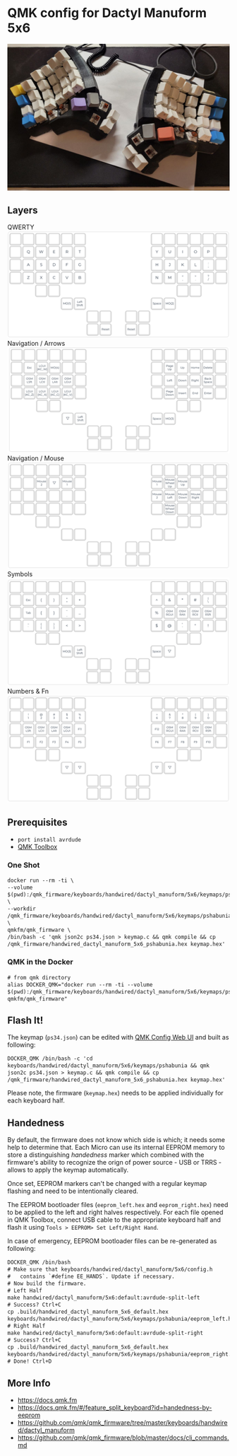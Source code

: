 # QMK config for Dactyl Manuform 5x6

![Keyboard](static/keeb.jpg)


## Layers
QWERTY
![Layer 0](static/layer0.png)
Navigation / Arrows
![Layer 1](static/layer1.png)
Navigation / Mouse
![Layer 4](static/layer4.png)
Symbols
![Layer 2](static/layer2.png)
Numbers & Fn
![Layer 3](static/layer3.png)


## Prerequisites
* `port install avrdude`
* [QMK Toolbox](https://github.com/qmk/qmk_toolbox/releases)

### One Shot

```shell
docker run --rm -ti \
--volume $(pwd):/qmk_firmware/keyboards/handwired/dactyl_manuform/5x6/keymaps/pshabunia \
--workdir /qmk_firmware/keyboards/handwired/dactyl_manuform/5x6/keymaps/pshabunia \
qmkfm/qmk_firmware \
/bin/bash -c 'qmk json2c ps34.json > keymap.c && qmk compile && cp /qmk_firmware/handwired_dactyl_manuform_5x6_pshabunia.hex keymap.hex'
```

### QMK in the Docker

```shell  
# from qmk directory
alias DOCKER_QMK="docker run --rm -ti --volume $(pwd):/qmk_firmware/keyboards/handwired/dactyl_manuform/5x6/keymaps/pshabunia qmkfm/qmk_firmware"
```

## Flash It!

The keymap (`ps34.json`) can be edited with [QMK Config Web UI](https://config.qmk.fm) and built as following: 

```shell
DOCKER_QMK /bin/bash -c 'cd keyboards/handwired/dactyl_manuform/5x6/keymaps/pshabunia && qmk json2c ps34.json > keymap.c && qmk compile && cp /qmk_firmware/handwired_dactyl_manuform_5x6_pshabunia.hex keymap.hex'
```

Please note, the firmware (`keymap.hex`) needs to be applied individually for each keyboard half. 

## Handedness

By default, the firmware does not know which side is which; it needs some help to determine that.
Each Micro can use its internal EEPROM memory to store a distinguishing *handedness* marker which combined with the firmware's ability to recognize the orign of power source - USB or TRRS - allows to apply the keymap automatically.

Once set, EEPROM markers can't be changed with a regular keymap flashing and need to be intentionally cleared.

The EEPROM bootloader files (`eeprom_left.hex` and `eeprom_right.hex`) need to be applied to the left and right halves respectively. For each file opened in QMK Toolbox, connect USB cable to the appropriate keyboard half and flash it using `Tools > EEPROM> Set Left/Right Hand`.

In case of emergency, EEPROM bootloader files can be re-generated as following:

```shell
DOCKER_QMK /bin/bash
# Make sure that keyboards/handwired/dactyl_manuform/5x6/config.h
#   contains `#define EE_HANDS`. Update if necessary.
# Now build the firmware.
# Left Half
make handwired/dactyl_manuform/5x6:default:avrdude-split-left 
# Success? Ctrl+C
cp .build/handwired_dactyl_manuform_5x6_default.hex keyboards/handwired/dactyl_manuform/5x6/keymaps/pshabunia/eeprom_left.hex
# Right Half
make handwired/dactyl_manuform/5x6:default:avrdude-split-right
# Success? Ctrl+C
cp .build/handwired_dactyl_manuform_5x6_default.hex keyboards/handwired/dactyl_manuform/5x6/keymaps/pshabunia/eeprom_right.hex
# Done! Ctrl+D
```

## More Info
* https://docs.qmk.fm
* https://docs.qmk.fm/#/feature_split_keyboard?id=handedness-by-eeprom
* https://github.com/qmk/qmk_firmware/tree/master/keyboards/handwired/dactyl_manuform
* https://github.com/qmk/qmk_firmware/blob/master/docs/cli_commands.md 
